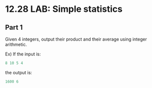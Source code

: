 # 12.28 LAB: Simple statistics

## Part 1
Given 4 integers, output their product and their average using integer arithmetic.   

Ex) If the input is:   
```c
8 10 5 4
```
the output is:
```c
1600 6
```
